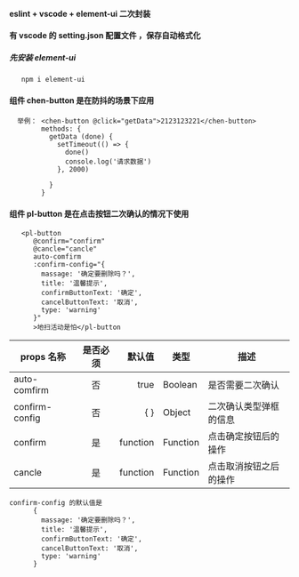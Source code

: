 #### eslint + vscode + element-ui 二次封装

#### 有 vscode 的 setting.json 配置文件 ，保存自动格式化

##### 先安装 element-ui

```
   npm i element-ui
```

#### 组件 chen-button 是在防抖的场景下应用

```
  举例： <chen-button @click="getData">2123123221</chen-button>
        methods: {
          getData (done) {
            setTimeout(() => {
              done()
              console.log('请求数据')
            }, 2000)

          }
        }

```

#### 组件 pl-button 是在点击按钮二次确认的情况下使用

```
   <pl-button
      @confirm="confirm"
      @cancle="cancle"
      auto-comfirm
      :confirm-config="{
        massage: '确定要删除吗？',
        title: '温馨提示',
        confirmButtonText: '确定',
        cancelButtonText: '取消',
        type: 'warning'
      }"
      >地扫活动是怕</pl-button

```

| props 名称     | 是否必须 |   默认值 | 类型     | 描述                   |
| -------------- | :------: | -------: | -------- | ---------------------- |
| auto-comfirm   |    否    |     true | Boolean  | 是否需要二次确认       |
| confirm-config |    否    |      { } | Object   | 二次确认类型弹框的信息 |
| confirm        |    是    | function | Function | 点击确定按钮后的操作   |
| cancle         |    是    | function | Function | 点击取消按钮之后的操作 |

```
confirm-config 的默认值是
      {
        massage: '确定要删除吗？',
        title: '温馨提示',
        confirmButtonText: '确定',
        cancelButtonText: '取消',
        type: 'warning'
      }
```
